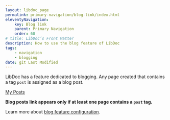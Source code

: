 ```yaml
---
layout: libdoc_page
permalink: primary-navigation/blog-link/index.html
eleventyNavigation:
    key: Blog link
    parent: Primary Navigation
    order: 60
# title: LibDoc’s Front Matter 
description: How to use the blog feature of LibDoc
tags:
    - navigation
    - blogging
date: git Last Modified
---
```


LibDoc has a feature dedicated to blogging. Any page created that contains a tag `post` is assigned as a blog post. 

<div class="pe-none">
    <a  href="/posts/"
        class="d-flex ai-center | pt-5 pb-5 pl-3 | fvs-wght-500 fs-4 td-none | bc-neutral-100 btwidth-1 btstyle-dashed bcolor-neutral-500 cur-pointer"
        style="max-width: var(--ita-widths-sidebar)">
        <span class="d-flex ai-center gap-2 | lsp-2">
            <span class="icon-tag-simple | fs-6 | c-primary-500"></span>
            <span style="color: var(--ita-colors-neutral-900)">My Posts</span>
        </span>
    </a>
</div>

**Blog posts link appears only if at least one page contains a `post` tag.**

Learn more about [blog feature configuration](/content/configuration/blog.md).

